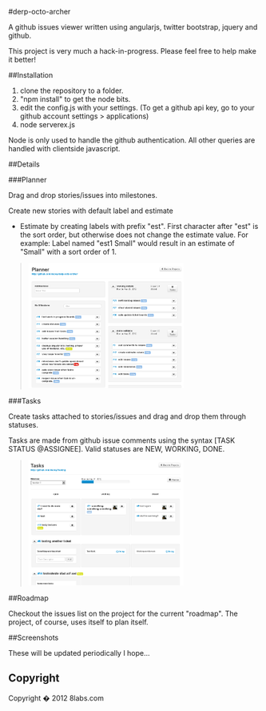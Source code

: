 #derp-octo-archer

A github issues viewer written using angularjs, twitter bootstrap, jquery and github.

This project is very much a hack-in-progress.  Please feel free to help make it better!


##Installation

1. clone the repository to a folder.
2. "npm install" to get the node bits.
3. edit the config.js with your settings.  (To get a github api key, go to your github account settings > applications)
4. node serverex.js

Node is only used to handle the github authentication.  All other queries are handled with clientside javascript.



##Details

###Planner

Drag and drop stories/issues into milestones.

Create new stories with default label and estimate

* Estimate by creating labels with prefix "est".  First character after "est" is the sort order, but otherwise does not change the estimate value.  For example: Label named "est1 Small" would result in an estimate of "Small" with a sort order of 1.

> <img src="https://github.com/decoy/derp-octo-archer/raw/master/public/img/planner.png" height="250"/>

###Tasks

Create tasks attached to stories/issues and drag and drop them through statuses.

Tasks are made from github issue comments using the syntax [TASK STATUS @ASSIGNEE].  Valid statuses are NEW, WORKING, DONE.

> <img src="https://github.com/decoy/derp-octo-archer/raw/master/public/img/tasks.png" height="250"/>

##Roadmap

Checkout the issues list on the project for the current "roadmap". The project, of course, uses itself to plan itself.


##Screenshots

These will be updated periodically I hope...





## Copyright

Copyright � 2012 8labs.com
